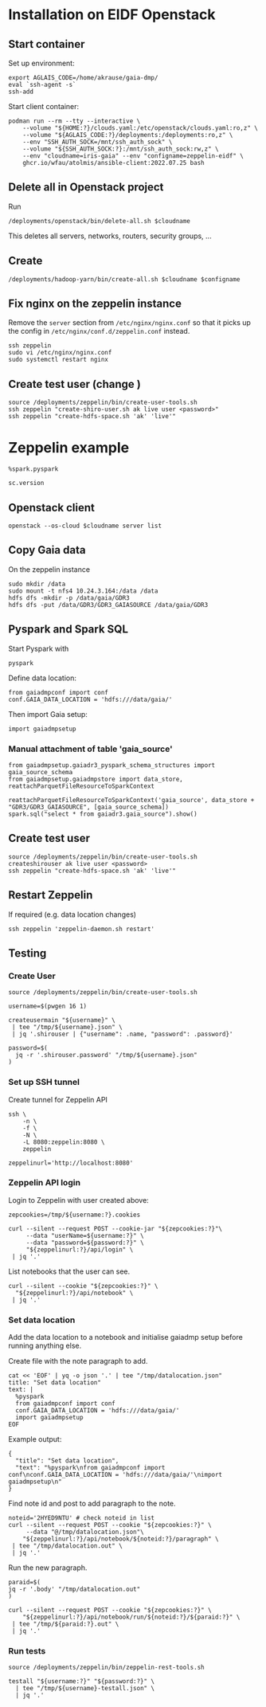 # Installation on EIDF Openstack

## Start container

Set up environment:
```
export AGLAIS_CODE=/home/akrause/gaia-dmp/
eval `ssh-agent -s`
ssh-add
```

Start client container:
```
podman run --rm --tty --interactive \
    --volume "${HOME:?}/clouds.yaml:/etc/openstack/clouds.yaml:ro,z" \
    --volume "${AGLAIS_CODE:?}/deployments:/deployments:ro,z" \
    --env "SSH_AUTH_SOCK=/mnt/ssh_auth_sock" \
    --volume "${SSH_AUTH_SOCK:?}:/mnt/ssh_auth_sock:rw,z" \
    --env "cloudname=iris-gaia" --env "configname=zeppelin-eidf" \
    ghcr.io/wfau/atolmis/ansible-client:2022.07.25 bash
```

## Delete all in Openstack project

Run
```
/deployments/openstack/bin/delete-all.sh $cloudname
```
This deletes all servers, networks, routers, security groups, ...

## Create

```
/deployments/hadoop-yarn/bin/create-all.sh $cloudname $configname
```

## Fix nginx on the zeppelin instance

Remove the `server` section from `/etc/nginx/nginx.conf` so that it picks up the config in `/etc/nginx/conf.d/zeppelin.conf` instead.
```
ssh zeppelin
sudo vi /etc/nginx/nginx.conf
sudo systemctl restart nginx
```

## Create test user (change <password>)
```
source /deployments/zeppelin/bin/create-user-tools.sh
ssh zeppelin "create-shiro-user.sh ak live user <password>"
ssh zeppelin "create-hdfs-space.sh 'ak' 'live'"
```

# Zeppelin example

```
%spark.pyspark

sc.version
```

## Openstack client
```
openstack --os-cloud $cloudname server list
```

## Copy Gaia data

On the zeppelin instance
```
sudo mkdir /data
sudo mount -t nfs4 10.24.3.164:/data /data
hdfs dfs -mkdir -p /data/gaia/GDR3
hdfs dfs -put /data/GDR3/GDR3_GAIASOURCE /data/gaia/GDR3
```

## Pyspark and Spark SQL

Start Pyspark with
```
pyspark
```

Define data location:
```
from gaiadmpconf import conf
conf.GAIA_DATA_LOCATION = 'hdfs:///data/gaia/'
```

Then import Gaia setup:
```
import gaiadmpsetup
```

### Manual attachment of table 'gaia_source'
```
from gaiadmpsetup.gaiadr3_pyspark_schema_structures import gaia_source_schema
from gaiadmpsetup.gaiadmpstore import data_store, reattachParquetFileResourceToSparkContext

reattachParquetFileResourceToSparkContext('gaia_source', data_store + "GDR3/GDR3_GAIASOURCE", [gaia_source_schema])
spark.sql("select * from gaiadr3.gaia_source").show()
```

## Create test user
```
source /deployments/zeppelin/bin/create-user-tools.sh
createshirouser ak live user <password>
ssh zeppelin "create-hdfs-space.sh 'ak' 'live'"
```

## Restart Zeppelin

If required (e.g. data location changes)
```
ssh zeppelin 'zeppelin-daemon.sh restart'
```

## Testing

### Create User

```
source /deployments/zeppelin/bin/create-user-tools.sh

username=$(pwgen 16 1)

createusermain "${username}" \
 | tee "/tmp/${username}.json" \
 | jq '.shirouser | {"username": .name, "password": .password}'

password=$(
  jq -r '.shirouser.password' "/tmp/${username}.json"
)
```

### Set up SSH tunnel

Create tunnel for Zeppelin API
```
ssh \
    -n \
    -f \
    -N \
    -L 8080:zeppelin:8080 \
    zeppelin

zeppelinurl='http://localhost:8080'
```

### Zeppelin API login

Login to Zeppelin with user created above:
```
zepcookies=/tmp/${username:?}.cookies

curl --silent --request POST --cookie-jar "${zepcookies:?}"\
     --data "userName=${username:?}" \
     --data "password=${password:?}" \
     "${zeppelinurl:?}/api/login" \
 | jq '.'
```

List notebooks that the user can see.
```
curl --silent --cookie "${zepcookies:?}" \
  "${zeppelinurl:?}/api/notebook" \
 | jq '.'
```

### Set data location

Add the data location to a notebook and initialise gaiadmp setup before running anything else.

Create file with the note paragraph to add.
```
cat << 'EOF' | yq -o json '.' | tee "/tmp/datalocation.json"
title: "Set data location"
text: |
  %pyspark
  from gaiadmpconf import conf
  conf.GAIA_DATA_LOCATION = 'hdfs:///data/gaia/'
  import gaiadmpsetup
EOF
```

Example output:
```
{
  "title": "Set data location",
  "text": "%pyspark\nfrom gaiadmpconf import conf\nconf.GAIA_DATA_LOCATION = 'hdfs:///data/gaia/'\nimport gaiadmpsetup\n"
}
```

Find note id and post to add paragraph to the note. 
```
noteid='2HYED9NTU' # check noteid in list
curl --silent --request POST --cookie "${zepcookies:?}" \
     --data "@/tmp/datalocation.json"\
    "${zeppelinurl:?}/api/notebook/${noteid:?}/paragraph" \
 | tee "/tmp/datalocation.out" \
 | jq '.'
```

Run the new paragraph.
```
paraid=$(
jq -r '.body' "/tmp/datalocation.out"
)

curl --silent --request POST --cookie "${zepcookies:?}" \
    "${zeppelinurl:?}/api/notebook/run/${noteid:?}/${paraid:?}" \
 | tee "/tmp/${paraid:?}.out" \
 | jq '.'
```

### Run tests

```
source /deployments/zeppelin/bin/zeppelin-rest-tools.sh

testall "${username:?}" "${password:?}" \
  | tee "/tmp/${username}-testall.json" \
  | jq '.'
```
